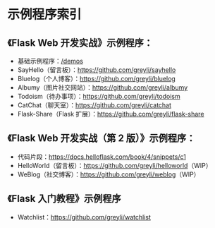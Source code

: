 # 示例程序索引


## 《Flask Web 开发实战》示例程序：

- 基础示例程序：[/demos](/book/1/example)
- SayHello（留言板）：<https://github.com/greyli/sayhello>
- Bluelog（个人博客）：<https://github.com/greyli/bluelog>
- Albumy（图片社交网站）：<https://github.com/greyli/albumy>
- Todoism（待办事项）：<https://github.com/greyli/todoism>
- CatChat（聊天室）：<https://github.com/greyli/catchat>
- Flask-Share（Flask 扩展）：<https://github.com/greyli/flask-share>

## 《Flask Web 开发实战（第 2 版）》示例程序：

- 代码片段：<https://docs.helloflask.com/book/4/snippets/c1>
- HelloWorld（留言板）：<https://github.com/greyli/helloworld>（WIP）
- WeBlog（社交博客）：<https://github.com/greyli/weblog>（WIP）


## 《Flask 入门教程》示例程序

- Watchlist：<https://github.com/greyli/watchlist>

